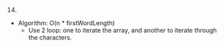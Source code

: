 14.

- Algorithm: O(n \* firstWordLength)
  - Use 2 loop: one to iterate the array, and another to iterate through the characters.
